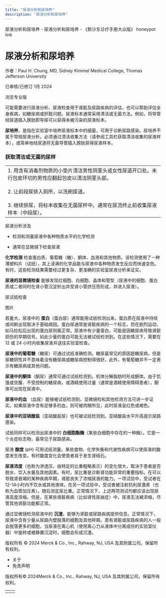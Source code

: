 ```yaml
---
title: "尿液分析和尿培养"
description: "尿液分析和尿培养"
---
```


﻿尿液分析和尿培养 \- 尿液分析和尿培养 \- 《默沙东诊疗手册大众版》 honeypot link

# 尿液分析和尿培养

作者：Paul H. Chung, MD, Sidney Kimmel Medical College, Thomas Jefferson University

已审核/已修订 1月 2024

浏览专业版

可能需要进行尿液分析、尿液检查用于肾脏及尿路疾病的评估，也可以帮助评估全身疾病，如糖尿病或肝脏问题。尿液标本通常采用清洁或无菌方法。例如，将导管经尿道插入膀胱即导尿可以获得未被污染的尿液标本。

**尿培养**，是指在实验室中培养尿液标本中的细菌，可用于诊断尿路感染。尿培养不属于常规尿液分析。必须通过清洁收集方法（请参阅工具栏获取清洁收集的尿液样本），或简单地经尿道将无菌导管插入膀胱获得尿液样本。

### 获取清洁或无菌的尿样

|     |
| --- |
| 1. 用含有消毒剂物质的小垫片清洁男性阴茎头或女性尿道开口处。未行包皮环切的男性应翻起包皮以清洁阴茎头部。<br>   <br>2. 让前段尿排入厕所，以洗刷尿道。<br>   <br>3. 继续排尿，将标本收集在无菌尿杯中。通常在尿流终止前收集尿液样本（中段尿）。 |

尿液分析涉及

- 检测和测量尿液中各种物质水平的化学检测

- 通常在显微镜下检查尿液


**化学检测** 检查蛋白质、葡萄糖（糖）、酮体、血液和其他物质。该检测使用了一种薄塑料片（试纸），其上浸满的化学品能与尿液中各种物质发生反应而快速变色。有时，这些检测结果需要经过更复杂、更准确的实验室尿液分析来证实。

**尿液的显微镜检查** 能够发现红细胞、白细胞、晶体和管型（尿液中的细胞、蛋白质或二者同时在肾小管沉淀析出并受肾小管挤压而形成，并进入尿液）。

尿试纸检查



图片

若量大，尿液中的 **蛋白**（蛋白尿）通常能用试纸检测出来。蛋白质在尿液中持续或间断出现取决于基础病因。蛋白尿通常是肾脏疾病的一个标志，但在剧烈运动，如马拉松后出现的蛋白尿则属正常。尿液中有少量蛋白，可能是因糖尿病导致肾脏损伤的早期信号。如此少量的蛋白可能无法被试纸检测到。在这些情况下，需要在 12 或 24 小时内收集尿液并送往实验室检查。

**尿液中的葡萄糖**（糖尿）可通过试纸准确检测。糖尿最常见的原因是糖尿病，但是尿糖阴性并不意味着没有糖尿病或糖尿病控制得很好。此外，有葡萄糖并不一定表示有糖尿病或其他问题。

**尿液中的酮体**（酮尿）通常可通过试纸检测到。机体分解脂肪时形成酮体。由于饥饿或空腹、不受控制的糖尿病，或酒精使用过量（通常是酒精使用障碍患者），酮体可出现在尿液中。

**尿液中的血** （血尿）能够被试纸检测到，显微镜检和其他检测方法可进一步证实。如果尿液中含有足够多的血，则可被肉眼所见，此时尿液呈红色或褐色。

**尿液中的亚硝酸盐**（亚硝酸盐尿）也可被试纸检测到。亚硝酸盐水平升高提示尿路感染。

试纸同样可以检测出尿液中的 **白细胞酯酶**（某些白细胞中存在的一种酶）。它是一个炎症标志物，最常见于尿路感染。

尿液 **酸度** (pH) 可用试纸测量。某些食物、化学失衡和代谢性疾病可以使尿液的酸度发生改变。有时酸度变化会使患者易于发生肾结石。

**尿液浓度**（也称为渗透压，由特定的比重粗略表示）的变化很大，取决于患者是否脱水、饮入水量及其他因素。有时，尿比重是诊断肾功能异常的重要指标。在可以导致肾衰竭的某种疾病早期，肾脏丧失了浓缩尿液的能力。一项试验中，受试者在12-14小时内不饮水或其他液体。在另一项试验中，受试者被注射抗利尿激素（也称为血管加压素）。随后测定尿比重。正常情况下，上述两项测试均都应该出现尿液高度浓缩。但是，在某些肾脏疾病（比如肾性尿崩症）中，尿液无法被浓缩，尽管其他肾脏功能都正常。

通过显微镜检测尿液中的 **沉渣**，能够为肾脏或尿路疾病提供信息。正常情况下，尿液中含有少量从尿路内壁脱落的细胞及其他碎屑。患有肾脏或尿路疾病的人一般会脱落更多的细胞，当尿液在离心机（使用离心力从液体中分离成份的实验室仪器）中旋转或被静置沉淀时，细胞会形成沉渣。



版权所有 © 2024
Merck & Co., Inc., Rahway, NJ, USA 及其附属公司。保留所有权利。

- 关于
- 免责声明

版权所有© 2024Merck & Co., Inc., Rahway, NJ, USA 及其附属公司。保留所有权利。

|     |     |
| --- | --- |
|  |  |